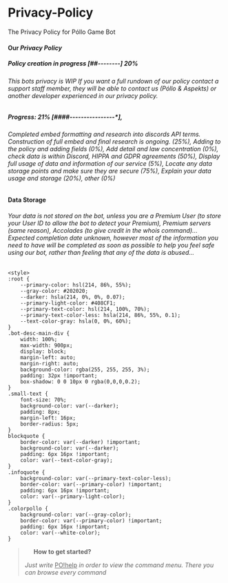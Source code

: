 # Privacy-Policy
The Privacy Policy for Póllo Game Bot


<h4><strong>Our <i>Privacy Policy</i></strong></h4>

<h5>Policy creation in progress [##--------] 20%</h5>

<h6>This bots privacy is WIP
If you want a full rundown of our policy contact a support staff member, they will be able to contact us (Póllo & Aspekts) or another developer experienced in our <i>privacy policy</i>.</h6>

<h5>Progress: 21% [####----------------*],</h5>

<h6>Completed embed formatting and research into discords API terms. Construction of full embed and final research is ongoing. (25%), Adding to the policy and adding fields (0%), Add detail and law concentration (0%), check data is within Discord, HIPPA and GDPR agreements (50%), Display full usage of data and information of our service (5%), Locate any data storage points and make sure they are secure (75%), Explain your data usage and storage (20%), other (0%)</h6>

<h4>Data Storage</h4>

<h6>Your data is not stored on the bot, unless you are a Premium User (to store your User ID to allow the bot to detect your Premium), Premium servers (same reason), Accolades (to give credit in the whois command)...
Expected completion date unknown, however most of the information you need to have will be completed as soon as possible to help you feel safe using our bot, rather than feeling that any of the data is abused...</h6>


    <style>
    :root {
        --primary-color: hsl(214, 86%, 55%);
        --gray-color: #202020;
        --darker: hsla(214, 0%, 0%, 0.07);
        --primary-light-color: #408CF1;
        --primary-text-color: hsl(214, 100%, 70%);
        --primary-text-color-less: hsla(214, 86%, 55%, 0.1);
        --text-color-gray: hsla(0, 0%, 60%);
    }
    .bot-desc-main-div {
        width: 100%;
        max-width: 900px;
        display: block;
        margin-left: auto;
        margin-right: auto;
        background-color: rgba(255, 255, 255, 3%);
        padding: 32px !important;
        box-shadow: 0 0 10px 0 rgba(0,0,0,0.2);
    }
    .small-text {
        font-size: 70%;
        background-color: var(--darker);
        padding: 8px;
        margin-left: 16px;
        border-radius: 5px;
    }
    blockquote {
        border-color: var(--darker) !important;
        background-color: var(--darker);
        padding: 6px 16px !important;
        color: var(--text-color-gray);
    }
    .infoquote {
        background-color: var(--primary-text-color-less);
        border-color: var(--primary-color) !important;
        padding: 6px 16px !important;
        color: var(--primary-light-color);
    }
    .colorpollo {
        background-color: var(--gray-color);
        border-color: var(--primary-color) !important;
        padding: 6px 16px !important;
        color: var(--white-color);
    }
</style>
    <blockquote class="infoquote">
        <p><strong> &nbsp;&nbsp;&nbsp;&nbsp;&nbsp;&nbsp;How to get started?</strong></p>
        <p><i>Just write </i><u>PO!help</u><i> in order to view the command menu. There you can browse every command</i></p>
    </blockquote>
